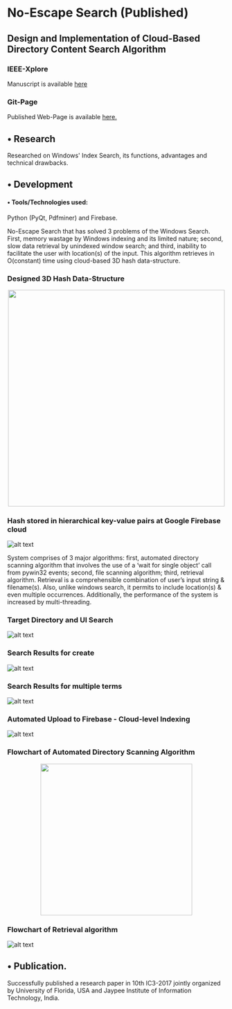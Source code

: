 # No-Escape Search (Published)
## Design and Implementation of Cloud-Based Directory Content Search Algorithm

### IEEE-Xplore
Manuscript is available   <a href="http://ieeexplore.ieee.org/document/8284288/" target="_blank">
          here </a>

### Git-Page
Published Web-Page is available <a href="https://newtein.github.io/no_escape_search/" target="_blank"> here.</a>


## •	Research
Researched on Windows' Index Search, its functions, advantages and technical drawbacks.
## •	Development

#### •	Tools/Technologies used: 
Python (PyQt, Pdfminer) and Firebase.

No-Escape Search that has solved 3 problems of the Windows Search. First,  memory wastage by Windows indexing and its limited nature;
second,  slow data retrieval by unindexed window search; and third, inability to facilitate the user with location(s) of the input.
This algorithm retrieves in O(constant) time using cloud-based 3D hash data-structure.

### Designed 3D Hash Data-Structure
<center>
  <img src="https://raw.githubusercontent.com/newtein/no_escape_search/master/UI_Images/3dhash2.JPG" width="500"/>
</center>

### Hash stored in hierarchical key-value pairs at Google Firebase cloud
![alt text](https://raw.githubusercontent.com/newtein/no_escape_search/master/UI_Images/hash_table_data.JPG)

System comprises of 3 major algorithms:  first, automated directory scanning algorithm that involves the use of a ‘wait for single object’
call from pywin32 events; second, file scanning algorithm; third, retrieval algorithm. Retrieval is a comprehensible combination of user’s
input string & filename(s). Also, unlike windows search, it permits to include location(s) & even multiple occurrences. 
Additionally, the performance of the system is increased by multi-threading.

### Target Directory and UI Search
![alt text](https://raw.githubusercontent.com/newtein/no_escape_search/master/UI_Images/1.%20Target_Dir_N_Python_App_to_Search.JPG)
### Search Results for create
![alt text](https://raw.githubusercontent.com/newtein/no_escape_search/master/UI_Images/2.%20search_dir_in_3secs_by_giving_multi_positions.JPG)
### Search Results for multiple terms
![alt text](https://raw.githubusercontent.com/newtein/no_escape_search/master/UI_Images/intersection.JPG)

### Automated Upload to Firebase - Cloud-level Indexing
![alt text](https://raw.githubusercontent.com/newtein/no_escape_search/master/UI_Images/3.%20Automated_upload_to_firebase.JPG)

### Flowchart of Automated Directory Scanning Algorithm
<center>
  <img src="https://raw.githubusercontent.com/newtein/no_escape_search/master/UI_Images/Figure-2.jpg" width="350"/>
</center>

### Flowchart of Retrieval algorithm
![alt text](https://raw.githubusercontent.com/newtein/no_escape_search/master/UI_Images/Figure-3.jpg)


## •	Publication.
Successfully published a research paper in 10th IC3-2017 jointly organized by University of Florida, USA and Jaypee Institute of Information Technology, India.     



